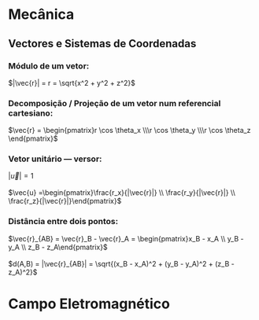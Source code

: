 # Mecânica

## Vectores e Sistemas de Coordenadas

### Módulo de um vetor:
$|\vec{r}| = r = \sqrt{x^2 + y^2 + z^2}$

### Decomposição / Projeção de um vetor num referencial cartesiano:
$\vec{r} = \begin{pmatrix}r \cos \theta_x \\\r \cos \theta_y \\\r \cos \theta_z \end{pmatrix}$

### Vetor unitário — versor:
$|\vec{u}| = 1$<br><br>
$\vec{u} =\begin{pmatrix}\frac{r_x}{|\vec{r}|} \\ \frac{r_y}{|\vec{r}|} \\ \frac{r_z}{|\vec{r}|}\end{pmatrix}$

### Distância entre dois pontos:
$\vec{r}_{AB} = \vec{r}_B - \vec{r}_A = \begin{pmatrix}x_B - x_A \\ y_B - y_A \\ z_B - z_A\end{pmatrix}$<br><br>
$d(A,B) = |\vec{r}_{AB}| = \sqrt{(x_B - x_A)^2 + (y_B - y_A)^2 + (z_B - z_A)^2}$


# Campo Eletromagnético